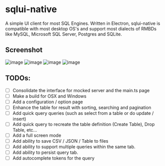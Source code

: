# sqlui-native

A simple UI client for most SQL Engines. Written in Electron, sqlui-native is compatible with most desktop OS's and support most dialects of RMBDs like MySQL, Microsoft SQL Server, Postgres and SQLite.

## Screenshot
![image](https://user-images.githubusercontent.com/3792401/151284876-b8362f65-c20e-4e70-91d6-9b2ede3656ac.png)
![image](https://user-images.githubusercontent.com/3792401/151284809-c1ea56a4-6282-46fa-b4bd-4796eab37ff4.png)
![image](https://user-images.githubusercontent.com/3792401/151284822-6e6f21d5-a6a2-49e3-99a1-3618e488ec71.png)
![image](https://user-images.githubusercontent.com/3792401/151284831-c1b31910-e5ad-4410-a0f7-9ca1ee75f546.png)



## TODOs:
- [ ] Consolidate the interface for mocked server and the main.ts page
- [ ] Make a build for OSX and Windows
- [ ] Add a configuration / option page
- [ ] Enhance the table for result with sorting, searching and pagination
- [ ] Add quick query queries (such as select from a table or do update / insert)
- [ ] Add quick query to recreate the table definition (Create Table), Drop Table, etc...
- [ ] Add a full screen mode
- [ ] Add ability to save CSV / JSON / Table to files
- [ ] Add ability to support multiple queries within the same tab. 
- [ ] Add ability to persist query tab.
- [ ] Add autocomplete tokens for the query
